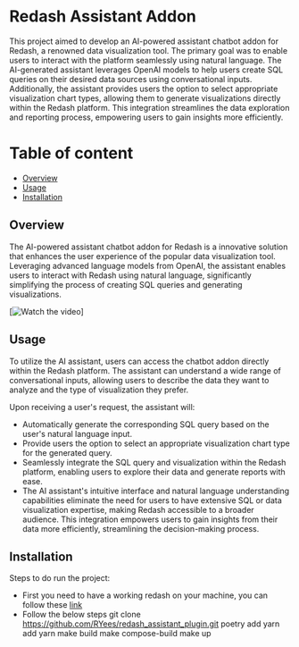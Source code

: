 # Redash Assistant Addon
This project aimed to develop an AI-powered assistant chatbot addon for Redash, a renowned data visualization tool. The primary goal was to enable users to interact with the platform seamlessly using natural language. The AI-generated assistant leverages OpenAI models to help users create SQL queries on their desired data sources using conversational inputs. Additionally, the assistant provides users the option to select appropriate visualization chart types, allowing them to generate visualizations directly within the Redash platform. This integration streamlines the data exploration and reporting process, empowering users to gain insights more efficiently.


# Table of content
* [Overview](#overview)
* [Usage](#workflow)
* [Installation](#workflow)

## Overview
The AI-powered assistant chatbot addon for Redash is a innovative solution that enhances the user experience of the popular data visualization tool. Leveraging advanced language models from OpenAI, the assistant enables users to interact with Redash using natural language, significantly simplifying the process of creating SQL queries and generating visualizations.

[![Watch the video](https://www.canva.com/design/DAGJoKgp9NE/VAls9Z3MaLivchVtWCG6NA/edit)]

## Usage
To utilize the AI assistant, users can access the chatbot addon directly within the Redash platform. The assistant can understand a wide range of conversational inputs, allowing users to describe the data they want to analyze and the type of visualization they prefer.

Upon receiving a user's request, the assistant will:

* Automatically generate the corresponding SQL query based on the user's natural language input.
* Provide users the option to select an appropriate visualization chart type for the generated query.
* Seamlessly integrate the SQL query and visualization within the Redash platform, enabling users to explore their data and generate reports with ease.
* The AI assistant's intuitive interface and natural language understanding capabilities eliminate the need for users to have extensive SQL or data visualization expertise, making Redash accessible to a broader audience. This integration empowers users to gain insights from their data more efficiently, streamlining the decision-making process.

## Installation
Steps to do run the project:
* First you need to have a working redash on your machine, you can follow these [link](https://github.com/getredash/redash/wiki/Local-development-setup)
* Follow the below steps
        git clone https://github.com/RYees/redash_assistant_plugin.git
        poetry add
        yarn add
        yarn
        make build
        make compose-build
        make up
